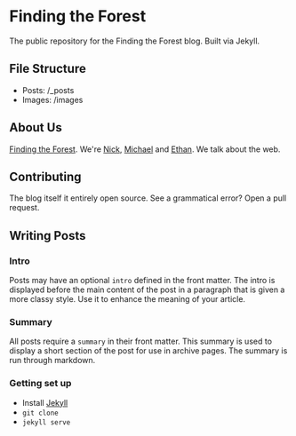 # Finding the Forest

The public repository for the Finding the Forest blog. Built via Jekyll.

## File Structure

- Posts: /_posts
- Images: /images

## About Us

[Finding the Forest](http://findingtheforestcom). We're [Nick](mailto:nick@findingtheforest.com), [Michael](mailto:michael@findingtheforest.com) and [Ethan](mailto:ethan@findingtheforest.com). We talk about the web.

## Contributing

The blog itself it entirely open source. See a grammatical error? Open a pull request.

## Writing Posts

### Intro

Posts may have an optional `intro` defined in the front matter. The intro is displayed before the main content of the post in a paragraph that is given a more classy style. Use it to enhance the meaning of your article.

### Summary

All posts require a `summary` in their front matter. This summary is used to display a short section of the post for use in archive pages. The summary is run through markdown.

### Getting set up
- Install [Jekyll](https://jekyllrb.com/)
- `git clone`
- `jekyll serve`
